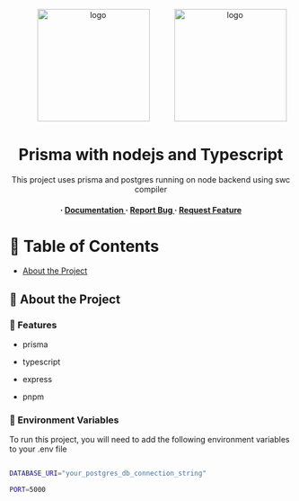 <div  align='center'>

<img  src="https://swc.rs/logo.png"  alt="logo" width="200" hspace="40" /> <img  src="https://prismalens.vercel.app/header/logo-dark.svg" alt="logo" width="200"/>

<h1>Prisma with nodejs and Typescript</h1>

<p>This project uses prisma and postgres running on node backend using swc compiler</p>

<h4> <span> · </span> <a  href="https://github.com/rohanpradev/prisma--node-ts/blob/master/README.md"> Documentation </a> <span> · </span> <a  href="https://github.com/rohanpradev/prisma--node-ts/issues"> Report Bug </a> <span> · </span> <a  href="https://github.com/rohanpradev/prisma--node-ts/issues"> Request Feature </a> </h4>

</div>

# :notebook_with_decorative_cover: Table of Contents

- [About the Project](#star2-about-the-project)

## :star2: About the Project

### :dart: Features

- prisma

- typescript

- express

- pnpm

### :key: Environment Variables

To run this project, you will need to add the following environment variables to your .env file

```bash

DATABASE_URI="your_postgres_db_connection_string"

PORT=5000

```
